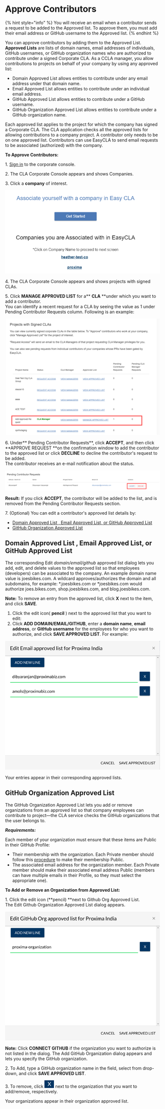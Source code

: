 # Approve Contributors

{% hint style="info" %}
You will receive an email when a contributor sends a request to be added to the Approved list. To approve them, you must add their email address or GitHub username to the Approved list.
{% endhint %}

You can approve contributors by adding them to the Approved List. **Approved Lists** are lists of domain names, email addresses of individuals, GitHub usernames, or GitHub organization names who are authorized to contribute under a signed Corporate CLA. As a CCLA manager, you allow contributions to projects on behalf of your company by using any approved list:

* Domain Approved List allows entities to contribute under any email address under that domain name.
* Email Approved List allows entities to contribute under an individual email address.
* GitHub Approved List allows entities to contribute under a GitHub username.
* GitHub Organization Approved List allows entities to contribute under a GitHub organization name.

Each approved list applies to the project for which the company has signed a Corporate CLA. The CLA application checks all the approved lists for allowing contributions to a company project. A contributor only needs to be on one approved list. Contributors can use EasyCLA to send email requests to be associated (authorized) with the company.

**To Approve Contributors:**

1\. ​[Sign in](sign-in-to-the-easycla-corporate-console.md) to the corporate console.

2\. The CLA Corporate Console appears and shows Companies.

3\. Click a **company** of interest.

![cla manager associated companies](../../../.gitbook/assets/cla-manager-associated-companies.png)

4\. The CLA Corporate Console appears and shows projects with signed CLAs.

5\. Click **MANAGE APPROVED LIST** for a** **CLA** **under which you want to add a contributor.\
You can identify a recent request for a CLA by seeing the value as 1 under Pending Contributor Requests column. Following is an example:

![projects with signed clas](../../../.gitbook/assets/projects-with-signed-clas.png)

6\. Under** Pending Contributor Requests**, click **ACCEPT**, and then click **APPROVE REQUEST **on the confirmation window to add the contributor to the approved list or click **DECLINE** to decline the contributor's request to be added.\
The contributor receives an e-mail notification about the status.

![accept or decline a contributor](../../../.gitbook/assets/accept-or-decline-a-contributor.png)

**Result:** If you click **ACCEPT**, the contributor will be added to the list, and is removed from the Pending Contributor Requests section.

7\. (Optional) You can edit a contributor's approved list details by:

* [Domain Approved List , Email Approved List, or GitHub Approved List](approve-contributors.md#domain-whitelist-email-whitelist-or-github-whitelist)
* [GitHub Organization Approved List](approve-contributors.md#github-organization-whitelist)

## Domain Approved List , Email Approved List, or GitHub Approved List <a href="domain-whitelist-email-whitelist-or-github-whitelist" id="domain-whitelist-email-whitelist-or-github-whitelist"></a>

The corresponding Edit _domain/email/github_ approved list dialog lets you add, edit, and delete values to the approved list so that employees (developers) can be associated to the company. An example domain name value is joesbikes.com. A wildcard approves/authorizes the domain and all subdomains, for example: \*.joesbikes.com or \*joesbikes.com would authorize joes.bikes.com, shop.joesbikes.com, and blog.joesbikes.com.

**Note:** To remove an entry from the approved list, click **X** next to the item, and click **SAVE**.

1. Click the edit icon( **pencil** ) next to the approved list that you want to edit:
2. Click **ADD DOMAIN/EMAIL/GITHUB**, enter a **domain name**, **email address**, or **GitHub username** for the employees for who you want to authorize, and click **SAVE APPROVED LIST**. For example:

![](../../../.gitbook/assets/email-approved-list.png)

Your entries appear in their corresponding approved lists.

## GitHub Organization Approved List <a href="github-organization-whitelist" id="github-organization-whitelist"></a>

The GitHub Organization Approved List lets you add or remove organizations from an approved list so that company employees can contribute to project—the CLA service checks the GitHub organizations that the user belongs to.

_**Requirements:**_

Each member of your organization must ensure that these items are Public in their GitHub Profile:

* Their membership with the organization. Each Private member should follow this [procedure](https://help.github.com/en/articles/publicizing-or-hiding-organization-membership) to make their membership Public.
* The associated email address for the organization member. Each Private member should make their associated email address Public (members can have multiple emails in their Profile, so they must select the appropriate one).

**To Add or Remove an Organization from Approved List:**

1\. Click the edit icon (**pencil) **next to Github Org Approved List.\
&#x20;   The Edit Github Organization Approved List dialog appears.

![GitHub Org Approved List](../../../.gitbook/assets/github-org-approved-list.png)

**Note:** Click **CONNECT GITHUB** if the organization you want to authorize is not listed in the dialog. The Add GitHub Organization dialog appears and lets you specify the GitHub organization.

2\. To Add, type a GitHub organization name in the field, select from drop-down, and click **SAVE APPROVED LIST**.&#x20;

3\. To remove, click ![](../../../.gitbook/assets/close-icon.png) next to the organization that you want to add/remove, respectively.

Your organizations appear in their organization approved list.

